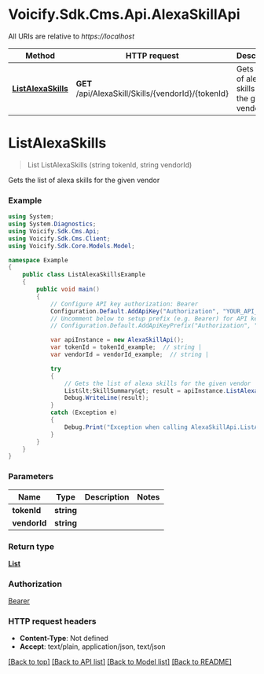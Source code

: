 # Voicify.Sdk.Cms.Api.AlexaSkillApi

All URIs are relative to *https://localhost*

Method | HTTP request | Description
------------- | ------------- | -------------
[**ListAlexaSkills**](AlexaSkillApi.md#listalexaskills) | **GET** /api/AlexaSkill/Skills/{vendorId}/{tokenId} | Gets the list of alexa skills for the given vendor


<a name="listalexaskills"></a>
# **ListAlexaSkills**
> List<SkillSummary> ListAlexaSkills (string tokenId, string vendorId)

Gets the list of alexa skills for the given vendor

### Example
```csharp
using System;
using System.Diagnostics;
using Voicify.Sdk.Cms.Api;
using Voicify.Sdk.Cms.Client;
using Voicify.Sdk.Core.Models.Model;

namespace Example
{
    public class ListAlexaSkillsExample
    {
        public void main()
        {
            // Configure API key authorization: Bearer
            Configuration.Default.AddApiKey("Authorization", "YOUR_API_KEY");
            // Uncomment below to setup prefix (e.g. Bearer) for API key, if needed
            // Configuration.Default.AddApiKeyPrefix("Authorization", "Bearer");

            var apiInstance = new AlexaSkillApi();
            var tokenId = tokenId_example;  // string | 
            var vendorId = vendorId_example;  // string | 

            try
            {
                // Gets the list of alexa skills for the given vendor
                List&lt;SkillSummary&gt; result = apiInstance.ListAlexaSkills(tokenId, vendorId);
                Debug.WriteLine(result);
            }
            catch (Exception e)
            {
                Debug.Print("Exception when calling AlexaSkillApi.ListAlexaSkills: " + e.Message );
            }
        }
    }
}
```

### Parameters

Name | Type | Description  | Notes
------------- | ------------- | ------------- | -------------
 **tokenId** | **string**|  | 
 **vendorId** | **string**|  | 

### Return type

[**List<SkillSummary>**](SkillSummary.md)

### Authorization

[Bearer](../README.md#Bearer)

### HTTP request headers

 - **Content-Type**: Not defined
 - **Accept**: text/plain, application/json, text/json

[[Back to top]](#) [[Back to API list]](../README.md#documentation-for-api-endpoints) [[Back to Model list]](../README.md#documentation-for-models) [[Back to README]](../README.md)

